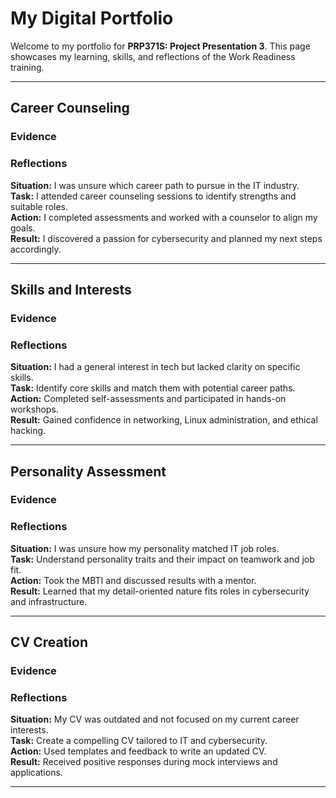 # My Digital Portfolio

Welcome to my portfolio for **PRP371S: Project Presentation 3**.
This page showcases my learning, skills, and reflections of the Work Readiness training.

---

## Career Counseling 
### Evidence

### Reflections
**Situation:** I was unsure which career path to pursue in the IT industry.  
**Task:** I attended career counseling sessions to identify strengths and suitable roles.  
**Action:** I completed assessments and worked with a counselor to align my goals.  
**Result:** I discovered a passion for cybersecurity and planned my next steps accordingly.

---

## Skills and Interests 
### Evidence

### Reflections
**Situation:** I had a general interest in tech but lacked clarity on specific skills.  
**Task:** Identify core skills and match them with potential career paths.  
**Action:** Completed self-assessments and participated in hands-on workshops.  
**Result:** Gained confidence in networking, Linux administration, and ethical hacking.

---

## Personality Assessment 
### Evidence

### Reflections
**Situation:** I was unsure how my personality matched IT job roles.  
**Task:** Understand personality traits and their impact on teamwork and job fit.  
**Action:** Took the MBTI and discussed results with a mentor.  
**Result:** Learned that my detail-oriented nature fits roles in cybersecurity and infrastructure.

---

## CV Creation 
### Evidence

### Reflections
**Situation:** My CV was outdated and not focused on my current career interests.  
**Task:** Create a compelling CV tailored to IT and cybersecurity.  
**Action:** Used templates and feedback to write an updated CV.  
**Result:** Received positive responses during mock interviews and applications.

---


